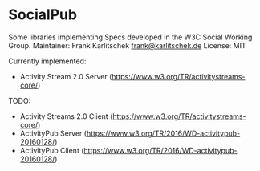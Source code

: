 # SocialPub
Some libraries implementing Specs developed in the W3C Social Working Group.
Maintainer: Frank Karlitschek <frank@karlitschek.de>
License: MIT

Currently implemented:
- Activity Stream 2.0 Server (https://www.w3.org/TR/activitystreams-core/)

TODO:
- Activity Streams 2.0 Client (https://www.w3.org/TR/activitystreams-core/)
- ActivityPub Server (https://www.w3.org/TR/2016/WD-activitypub-20160128/)
- ActivityPub Client (https://www.w3.org/TR/2016/WD-activitypub-20160128/)
